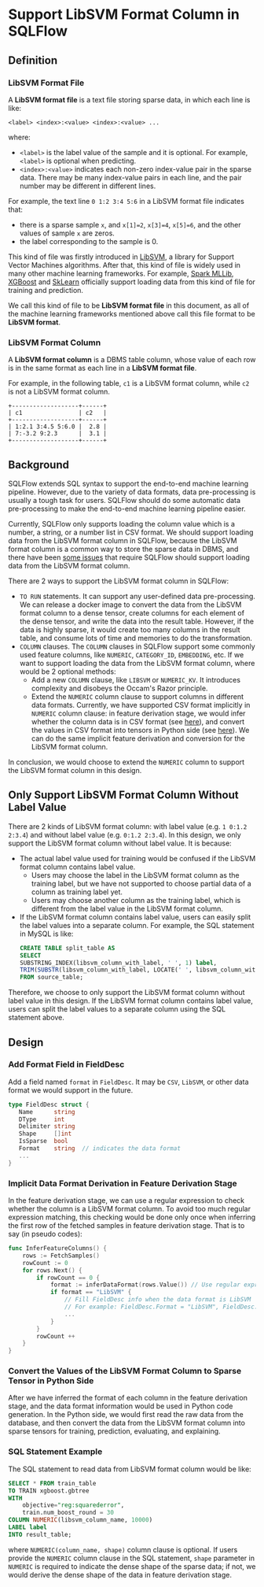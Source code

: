 # Support LibSVM Format Column in SQLFlow

## Definition

### LibSVM Format File

A **LibSVM format file** is a text file storing sparse data, in which each line is like:

```
<label> <index>:<value> <index>:<value> ...
```

where:

- `<label>` is the label value of the sample and it is optional. For example, `<label>` is optional when predicting. 
- `<index>:<value>` indicates each non-zero index-value pair in the sparse data. There may be many index-value pairs in each line, and the pair number may be different in different lines.

For example, the text line `0 1:2 3:4 5:6` in a LibSVM format file indicates that:

- there is a sparse sample `x`, and `x[1]=2`, `x[3]=4`, `x[5]=6`, and the other values of sample `x` are zeros.
- the label corresponding to the sample is 0.

This kind of file was firstly introduced in [LibSVM](https://www.csie.ntu.edu.tw/~cjlin/libsvm), a library for Support Vector Machines algorithms. After that, this kind of file is widely used in many other machine learning frameworks. For example, [Spark MLLib](https://spark.apache.org/docs/1.0.2/api/python/pyspark.mllib.util.MLUtils-class.html), [XGBoost](https://xgboost.readthedocs.io/en/latest/tutorials/input_format.html) and [SkLearn](https://scikit-learn.org/stable/modules/generated/sklearn.datasets.load_svmlight_file.html) officially support loading data from this kind of file for training and prediction.

We call this kind of file to be **LibSVM format file** in this document, as all of the machine learning frameworks mentioned above call this file format to be **LibSVM format**.

### LibSVM Format Column

A **LibSVM format column** is a DBMS table column, whose value of each row is in the same format as each line in a **LibSVM format file**.

For example, in the following table, `c1` is a LibSVM format column, while `c2` is not a LibSVM format column.

```
+-------------------+------+
| c1                | c2   |
+-------------------+------+
| 1:2.1 3:4.5 5:6.0 |  2.8 |
| 7:-3.2 9:2.3      |  3.1 |
+-------------------+------+
```

## Background

SQLFlow extends SQL syntax to support the end-to-end machine learning pipeline. However, due to the variety of data formats, data pre-processing is usually a tough task for users. SQLFlow should do some automatic data pre-processing to make the end-to-end machine learning pipeline easier.

Currently, SQLFlow only supports loading the column value which is a number, a string, or a number list in CSV format. We should support loading data from the LibSVM format column in SQLFlow, because the LibSVM format column is a common way to store the sparse data in DBMS, and there have been [some issues](https://github.com/sql-machine-learning/sqlflow/issues/2323) that require SQLFlow should support loading data from the LibSVM format column.

There are 2 ways to support the LibSVM format column in SQLFlow:

- `TO RUN` statements. It can support any user-defined data pre-processing. We can release a docker image to convert the data from the LibSVM format column to a dense tensor, create columns for each element of the dense tensor, and write the data into the result table. However, if the data is highly sparse, it would create too many columns in the result table, and consume lots of time and memories to do the transformation.
- `COLUMN` clauses. The `COLUMN` clauses in SQLFlow support some commonly used feature columns, like `NUMERIC`, `CATEGORY_ID`, `EMBEDDING`, etc. If we want to support loading the data from the LibSVM format column, where would be 2 optional methods:
    - Add a new `COLUMN` clause, like `LIBSVM` or `NUMERIC_KV`. It introduces complexity and disobeys the Occam's Razor principle.
    - Extend the `NUMERIC` column clause to support columns in different data formats. Currently, we have supported CSV format implicitly in `NUMERIC` column clause: in feature derivation stage, we would infer whether the column data is in CSV format (see [here](https://github.com/sql-machine-learning/sqlflow/blob/3b70a0599beef573cd99f15dd41cc0a194634b75/pkg/ir/derivation.go#L146)), and convert the values in CSV format into tensors in Python side (see [here](https://github.com/sql-machine-learning/sqlflow/blob/develop/python/sqlflow_submitter/db.py#L159)). We can do the same implicit feature derivation and conversion for the LibSVM format column.
    
In conclusion, we would choose to extend the `NUMERIC` column to support the LibSVM format column in this design.

## Only Support LibSVM Format Column Without Label Value

There are 2 kinds of LibSVM format column: with label value (e.g. `1 0:1.2 2:3.4`) and without label value (e.g. `0:1.2 2:3.4`). In this design, we only support the LibSVM format column without label value. It is because:

- The actual label value used for training would be confused if the LibSVM format column contains label value.
    - Users may choose the label in the LibSVM format column as the training label, but we have not supported to choose partial data of a column as training label yet.
    - Users may choose another column as the training label, which is different from the label value in the LibSVM format column.
- If the LibSVM format column contains label value, users can easily split the label values into a separate column. For example, the SQL statement in MySQL is like:
    ```sql
    CREATE TABLE split_table AS 
    SELECT 
    SUBSTRING_INDEX(libsvm_column_with_label, ' ', 1) label, 
    TRIM(SUBSTR(libsvm_column_with_label, LOCATE(' ', libsvm_column_with_label))) libsvm_column_without_label
    FROM source_table;
    ```
    
Therefore, we choose to only support the LibSVM format column without label value in this design. If the LibSVM format column contains label value, users can split the label values to a separate column using the SQL statement above.

## Design

### Add Format Field in FieldDesc

Add a field named `format` in `FieldDesc`. It may be `CSV`, `LibSVM`, or other data format we would support in the future.

```go
type FieldDesc struct {
   Name      string
   DType     int
   Delimiter string
   Shape     []int
   IsSparse  bool
   Format    string  // indicates the data format
   ...
}
```

### Implicit Data Format Derivation in Feature Derivation Stage

In the feature derivation stage, we can use a regular expression to check whether the column is a LibSVM format column. To avoid too much regular expression matching, this checking would be done only once when inferring the first row of the fetched samples in feature derivation stage. That is to say (in pseudo codes):

```go
func InferFeatureColumns() {
    rows := FetchSamples()
    rowCount := 0
    for rows.Next() {
        if rowCount == 0 {
            format := inferDataFormat(rows.Value()) // Use regular expression to infer the data format
            if format == "LibSVM" {
                // Fill FieldDesc info when the data format is LibSVM
                // For example: FieldDesc.Format = "LibSVM", FieldDesc.IsSparse = true, etc.
                ...
            }
        }
        rowCount ++
    }
}
```

### Convert the Values of the LibSVM Format Column to Sparse Tensor in Python Side

After we have inferred the format of each column in the feature derivation stage, and the data format information would be used in Python code generation. In the Python side, we would first read the raw data from the database, and then convert the data from the LibSVM format column into sparse tensors for training, prediction, evaluating, and explaining.

### SQL Statement Example

The SQL statement to read data from LibSVM format column would be like:

```sql
SELECT * FROM train_table
TO TRAIN xgboost.gbtree
WITH
    objective="reg:squarederror",
    train.num_boost_round = 30
COLUMN NUMERIC(libsvm_column_name, 10000)
LABEL label
INTO result_table;
```

where `NUMERIC(column_name, shape)` column clause is optional. If users provide the `NUMERIC` column clause in the SQL statement, `shape` parameter in `NUMERIC` is required to indicate the dense shape of the sparse data; if not, we would derive the dense shape of the data in feature derivation stage.
